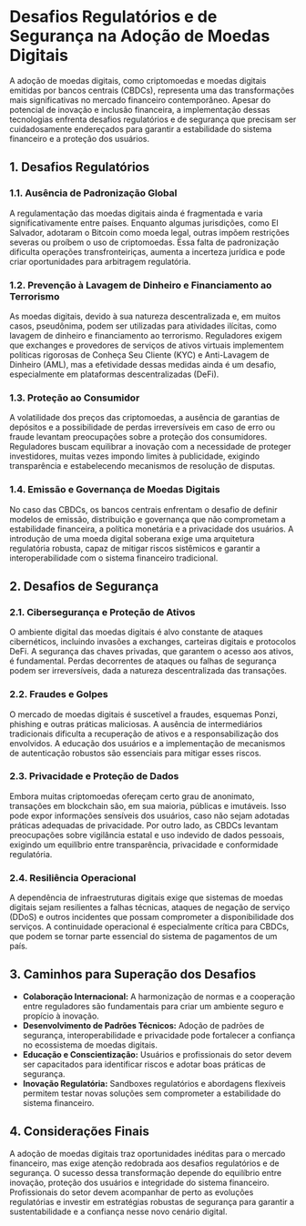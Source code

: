 # Desafios Regulatórios e de Segurança na Adoção de Moedas Digitais

A adoção de moedas digitais, como criptomoedas e moedas digitais emitidas por bancos centrais (CBDCs), representa uma das transformações mais significativas no mercado financeiro contemporâneo. Apesar do potencial de inovação e inclusão financeira, a implementação dessas tecnologias enfrenta desafios regulatórios e de segurança que precisam ser cuidadosamente endereçados para garantir a estabilidade do sistema financeiro e a proteção dos usuários.

## 1. Desafios Regulatórios

### 1.1. Ausência de Padronização Global

A regulamentação das moedas digitais ainda é fragmentada e varia significativamente entre países. Enquanto algumas jurisdições, como El Salvador, adotaram o Bitcoin como moeda legal, outras impõem restrições severas ou proíbem o uso de criptomoedas. Essa falta de padronização dificulta operações transfronteiriças, aumenta a incerteza jurídica e pode criar oportunidades para arbitragem regulatória.

### 1.2. Prevenção à Lavagem de Dinheiro e Financiamento ao Terrorismo

As moedas digitais, devido à sua natureza descentralizada e, em muitos casos, pseudônima, podem ser utilizadas para atividades ilícitas, como lavagem de dinheiro e financiamento ao terrorismo. Reguladores exigem que exchanges e provedores de serviços de ativos virtuais implementem políticas rigorosas de Conheça Seu Cliente (KYC) e Anti-Lavagem de Dinheiro (AML), mas a efetividade dessas medidas ainda é um desafio, especialmente em plataformas descentralizadas (DeFi).

### 1.3. Proteção ao Consumidor

A volatilidade dos preços das criptomoedas, a ausência de garantias de depósitos e a possibilidade de perdas irreversíveis em caso de erro ou fraude levantam preocupações sobre a proteção dos consumidores. Reguladores buscam equilibrar a inovação com a necessidade de proteger investidores, muitas vezes impondo limites à publicidade, exigindo transparência e estabelecendo mecanismos de resolução de disputas.

### 1.4. Emissão e Governança de Moedas Digitais

No caso das CBDCs, os bancos centrais enfrentam o desafio de definir modelos de emissão, distribuição e governança que não comprometam a estabilidade financeira, a política monetária e a privacidade dos usuários. A introdução de uma moeda digital soberana exige uma arquitetura regulatória robusta, capaz de mitigar riscos sistêmicos e garantir a interoperabilidade com o sistema financeiro tradicional.

## 2. Desafios de Segurança

### 2.1. Cibersegurança e Proteção de Ativos

O ambiente digital das moedas digitais é alvo constante de ataques cibernéticos, incluindo invasões a exchanges, carteiras digitais e protocolos DeFi. A segurança das chaves privadas, que garantem o acesso aos ativos, é fundamental. Perdas decorrentes de ataques ou falhas de segurança podem ser irreversíveis, dada a natureza descentralizada das transações.

### 2.2. Fraudes e Golpes

O mercado de moedas digitais é suscetível a fraudes, esquemas Ponzi, phishing e outras práticas maliciosas. A ausência de intermediários tradicionais dificulta a recuperação de ativos e a responsabilização dos envolvidos. A educação dos usuários e a implementação de mecanismos de autenticação robustos são essenciais para mitigar esses riscos.

### 2.3. Privacidade e Proteção de Dados

Embora muitas criptomoedas ofereçam certo grau de anonimato, transações em blockchain são, em sua maioria, públicas e imutáveis. Isso pode expor informações sensíveis dos usuários, caso não sejam adotadas práticas adequadas de privacidade. Por outro lado, as CBDCs levantam preocupações sobre vigilância estatal e uso indevido de dados pessoais, exigindo um equilíbrio entre transparência, privacidade e conformidade regulatória.

### 2.4. Resiliência Operacional

A dependência de infraestruturas digitais exige que sistemas de moedas digitais sejam resilientes a falhas técnicas, ataques de negação de serviço (DDoS) e outros incidentes que possam comprometer a disponibilidade dos serviços. A continuidade operacional é especialmente crítica para CBDCs, que podem se tornar parte essencial do sistema de pagamentos de um país.

## 3. Caminhos para Superação dos Desafios

- **Colaboração Internacional:** A harmonização de normas e a cooperação entre reguladores são fundamentais para criar um ambiente seguro e propício à inovação.
- **Desenvolvimento de Padrões Técnicos:** Adoção de padrões de segurança, interoperabilidade e privacidade pode fortalecer a confiança no ecossistema de moedas digitais.
- **Educação e Conscientização:** Usuários e profissionais do setor devem ser capacitados para identificar riscos e adotar boas práticas de segurança.
- **Inovação Regulatória:** Sandboxes regulatórios e abordagens flexíveis permitem testar novas soluções sem comprometer a estabilidade do sistema financeiro.

## 4. Considerações Finais

A adoção de moedas digitais traz oportunidades inéditas para o mercado financeiro, mas exige atenção redobrada aos desafios regulatórios e de segurança. O sucesso dessa transformação depende do equilíbrio entre inovação, proteção dos usuários e integridade do sistema financeiro. Profissionais do setor devem acompanhar de perto as evoluções regulatórias e investir em estratégias robustas de segurança para garantir a sustentabilidade e a confiança nesse novo cenário digital.